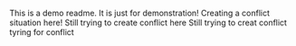 This is a demo readme. It is just for demonstration! Creating a conflict situation here!
Still trying to create conflict here
Still trying to creat conflict
tyring for conflict
